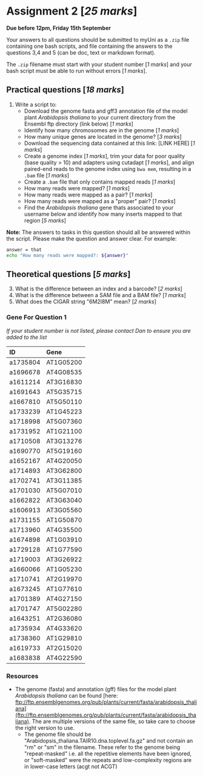

# Assignment 2 [*25 marks*]

**Due before 12pm, Friday 15th September**

Your answers to all questions should be submitted to myUni as a `.zip` file containing one bash scripts, and file containing the answers to the questions 3,4 and 5 (can be doc, text or markdown format).

The `.zip` filename must start with your student number [*1 marks*] and your bash script must be able to run without errors [*1 marks*].

## Practical questions [*18 marks*]

1. Write a script to:
    + Download the genome fasta and gff3 annotation file of the model plant _Arabidopsis thaliana_ to your current directory from the Ensembl ftp directory (link below) [*1 marks*]
    + Identify how many chromosomes are in the genome [*1 marks*]
    + How many unique genes are located in the genome? [*3 marks*]
    + Download the sequencing data contained at this link: [LINK HERE] [*1 marks*]
    + Create a genome index [*1 marks*], trim your data for poor quality (base quality > 10) and adapters using cutadapt [*1 marks*], and align paired-end reads to the genome index using `bwa mem`, resulting in a `.bam` file [*1 marks*]
    + Create a `.bam` file that only contains mapped reads [*1 marks*]
    + How many reads were mapped? [*1 marks*]
    + How many reads were mapped as a pair? [*1 marks*]
    + How many reads were mapped as a "proper" pair? [*1 marks*]
    + Find the _Arabidopsis thaliana_ gene thats associated to your username below and identify how many inserts mapped to that region [*5 marks*]

**Note:** The answers to tasks in this question should all be answered within the script. Please make the question and answer clear. For example:

```bash
answer = that
echo "How many reads were mapped?: ${answer}"
```

## Theoretical questions [*5 marks*]

3. What is the difference between an index and a barcode? [*2 marks*]
4. What is the difference between a SAM file and a BAM file? [*1 marks*]
5. What does the CIGAR string "6M2I8M" mean? [*2 marks*]


### Gene For Question 1

*If your student number is not listed, please contact Dan to ensure you are added to the list*

|ID       |Gene         |
|:--------|:------------|
|a1735804 |AT1G05200    |
|a1696678 |AT4G08535    |
|a1611214 |AT3G16830    |
|a1691643 |AT5G35715    |
|a1667810 |AT5G50110    |
|a1733239 |AT1G45223    |
|a1718998 |AT5G07360    |
|a1731952 |AT1G21100    |
|a1710508 |AT3G13276    |
|a1690770 |AT5G19160    |
|a1652167 |AT4G20050    |
|a1714893 |AT3G62800    |
|a1702741 |AT3G11385    |
|a1701030 |AT5G07010    |
|a1662822 |AT3G63040    |
|a1606913 |AT3G05560    |
|a1731155 |AT1G50870    |
|a1713960 |AT4G35500    |
|a1674898 |AT1G03910    |
|a1729128 |AT1G77590    |
|a1719003 |AT3G26922    |
|a1660066 |AT1G05230    |
|a1710741 |AT2G19970    |
|a1673245 |AT1G77610    |
|a1701389 |AT4G27150    |
|a1701747 |AT5G02280    |
|a1643251 |AT2G36080    |
|a1735934 |AT4G33620    |
|a1738360 |AT1G29810    |
|a1619733 |AT2G15020    |
|a1683838 |AT4G22590    |

### Resources

- The genome (fasta) and annotation (gff) files for the model plant _Arabidopsis thaliana_ can be found [here: ftp://ftp.ensemblgenomes.org/pub/plants/current/fasta/arabidopsis_thaliana](ftp://ftp.ensemblgenomes.org/pub/plants/current/fasta/arabidopsis_thaliana). The are multiple versions of the same file, so take care to choose the right version to use.
    - The genome file should be "Arabidopsis_thaliana.TAIR10.dna.toplevel.fa.gz" and not contain an "rm" or "sm" in the filename. These refer to the genome being "repeat-masked" i.e. all the repetitive elements have been ignored, or "soft-masked" were the repeats and low-complexity regions are in lower-case letters (acgt not ACGT)
